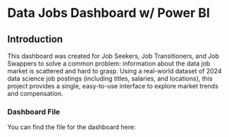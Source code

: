 # Data Jobs Dashboard w/ Power BI
## Introduction
This dashboard was created for Job Seekers, Job Transitioners, and Job Swappers to solve a common problem: information about the data job market is scattered and hard to grasp. Using a real-world dataset of 2024 data science job postings (including titles, salaries, and locations), this project provides a single, easy-to-use interface to explore market trends and compensation.

### Dashboard File
You can find the file for the dashboard here: 
